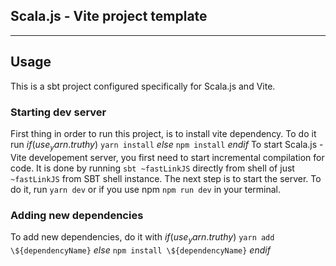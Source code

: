 ## Scala.js - Vite project template

----------------

## Usage

This is a sbt project configured specifically for Scala.js and Vite.

### Starting dev server

First thing in order to run this project, is to install vite dependency. To do it run
$if(use_yarn.truthy)$
`yarn install`
$else$
`npm install`
$endif$
To start Scala.js - Vite developement server, you first need to start incremental compilation for code.
It is done by running `sbt ~fastLinkJS` directly from shell of just `~fastLinkJS` from SBT shell instance.
The next step is to start the server. To do it, run `yarn dev` or if you use npm `npm run dev` in your terminal.

### Adding new dependencies

To add new dependencies, do it with 
$if(use_yarn.truthy)$
`yarn add \${dependencyName}`
$else$
`npm install \${dependencyName}`
$endif$

